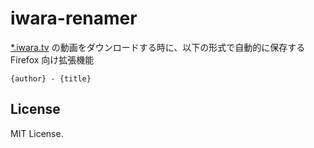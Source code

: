 # iwara-renamer
[*.iwara.tv](https://iwara.tv) の動画をダウンロードする時に、以下の形式で自動的に保存する Firefox 向け拡張機能
```
{author} - {title}
```

## License
MIT License.